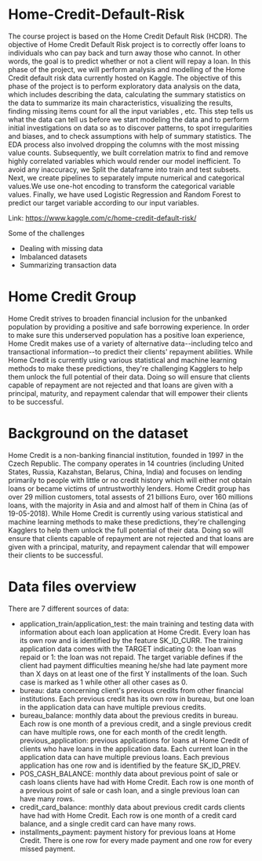 # Home-Credit-Default-Risk
The course project is based on the Home Credit Default Risk (HCDR). The objective of Home Credit Default Risk project is to correctly offer loans to individuals who can pay back and turn away those who cannot. In other words, the goal is to predict whether or not a client will repay a loan. In this phase of the project, we will perform analysis and modelling of the Home Credit default risk data currently hosted on Kaggle. The objective of this phase of the project is to perform exploratory data analysis on the data, which includes describing the data, calculating the summary statistics on the data to summarize its main characteristics, visualizing the results, finding missing items count for all the input variables , etc. This step tells us what the data can tell us before we start modeling the data and to perform initial investigations on data so as to discover patterns, to spot irregularities and biases, and to check assumptions with help of summary statistics. The EDA process also involved dropping the columns with the most missing value counts. Subsequently, we built correlation matrix to find and remove highly correlated variables which would render our model inefficient. To avoid any inaccuracy, we Split the dataframe into train and test subsets. Next, we create pipelines to separately impute numerical and categorical values.We use one-hot encoding to transform the categorical variable values. Finally, we have used Logistic Regression and Random Forest to predict our target variable according to our input variables.

Link: https://www.kaggle.com/c/home-credit-default-risk/

Some of the challenges
- Dealing with missing data
- Imbalanced datasets
- Summarizing transaction data
  
# Home Credit Group
Home Credit strives to broaden financial inclusion for the unbanked population by providing a positive and safe borrowing experience. In order to make sure this underserved population has a positive loan experience, Home Credit makes use of a variety of alternative data--including telco and transactional information--to predict their clients' repayment abilities. While Home Credit is currently using various statistical and machine learning methods to make these predictions, they're challenging Kagglers to help them unlock the full potential of their data. Doing so will ensure that clients capable of repayment are not rejected and that loans are given with a principal, maturity, and repayment calendar that will empower their clients to be successful.

# Background on the dataset
Home Credit is a non-banking financial institution, founded in 1997 in the Czech Republic. The company operates in 14 countries (including United States, Russia, Kazahstan, Belarus, China, India) and focuses on lending primarily to people with little or no credit history which will either not obtain loans or became victims of untrustworthly lenders. Home Credit group has over 29 million customers, total assests of 21 billions Euro, over 160 millions loans, with the majority in Asia and and almost half of them in China (as of 19-05-2018). While Home Credit is currently using various statistical and machine learning methods to make these predictions, they're challenging Kagglers to help them unlock the full potential of their data. Doing so will ensure that clients capable of repayment are not rejected and that loans are given with a principal, maturity, and repayment calendar that will empower their clients to be successful.

# Data files overview
There are 7 different sources of data:

- application_train/application_test: the main training and testing data with information about each loan application at Home Credit. Every loan has its own row and is identified by the feature SK_ID_CURR. The training application data comes with the TARGET indicating 0: the loan was repaid or 1: the loan was not repaid. The target variable defines if the client had payment difficulties meaning he/she had late payment more than X days on at least one of the first Y installments of the loan. Such case is marked as 1 while other all other cases as 0.
- bureau: data concerning client's previous credits from other financial institutions. Each previous credit has its own row in bureau, but one loan in the application data can have multiple previous credits.
- bureau_balance: monthly data about the previous credits in bureau. Each row is one month of a previous credit, and a single previous credit can have multiple rows, one for each month of the credit length.
previous_application: previous applications for loans at Home Credit of clients who have loans in the application data. Each current loan in the application data can have multiple previous loans. Each previous application has one row and is identified by the feature SK_ID_PREV.
- POS_CASH_BALANCE: monthly data about previous point of sale or cash loans clients have had with Home Credit. Each row is one month of a previous point of sale or cash loan, and a single previous loan can have many rows.
- credit_card_balance: monthly data about previous credit cards clients have had with Home Credit. Each row is one month of a credit card balance, and a single credit card can have many rows.
- installments_payment: payment history for previous loans at Home Credit. There is one row for every made payment and one row for every missed payment.
